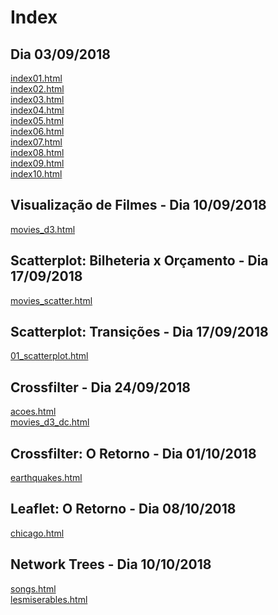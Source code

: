 ﻿# Index

## Dia 03/09/2018
[index01.html](basic/index01.html)<br>
[index02.html](basic/index02.html)<br>
[index03.html](basic/index03.html)<br>
[index04.html](basic/index04.html)<br>
[index05.html](basic/index05.html)<br>
[index06.html](basic/index06.html)<br>
[index07.html](basic/index07.html)<br>
[index08.html](basic/index08.html)<br>
[index09.html](basic/index09.html)<br>
[index10.html](basic/index10.html)<br>

## Visualização de Filmes - Dia 10/09/2018
[movies_d3.html](d3_intro/movies_d3.html)<br>

## Scatterplot: Bilheteria x Orçamento - Dia 17/09/2018
[movies_scatter.html](d3_scale/movies_scatter.html)<br>

## Scatterplot: Transições - Dia 17/09/2018
[01_scatterplot.html](d3_update/01_scatterplot.html)<br>

## Crossfilter - Dia 24/09/2018
[acoes.html](d3_crossfilter/acoes.html)<br>
[movies_d3_dc.html](d3_crossfilter/movies_d3_dc.html)<br>

## Crossfilter: O Retorno - Dia 01/10/2018
[earthquakes.html](d3_crossfilter_2/earthquakes.html)<br>

## Leaflet: O Retorno - Dia 08/10/2018
[chicago.html](d3_leaflet/chicago.html)<br>

## Network Trees - Dia 10/10/2018
[songs.html](d3_network_trees/songs.html)<br>
[lesmiserables.html](d3_network_trees/lesmiserables.html)<br>